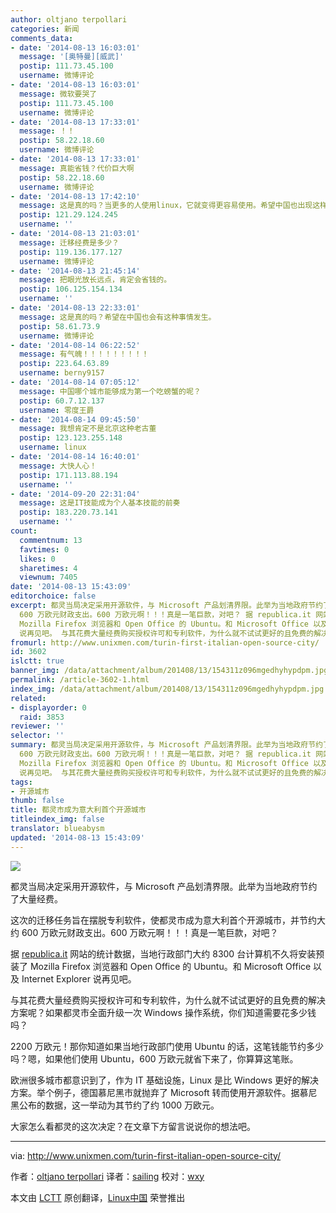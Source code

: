 ```yaml
---
author: oltjano terpollari
categories: 新闻
comments_data:
- date: '2014-08-13 16:03:01'
  message: '[奥特曼][威武]'
  postip: 111.73.45.100
  username: 微博评论
- date: '2014-08-13 16:03:01'
  message: 微软要哭了
  postip: 111.73.45.100
  username: 微博评论
- date: '2014-08-13 17:33:01'
  message: ！！
  postip: 58.22.18.60
  username: 微博评论
- date: '2014-08-13 17:33:01'
  message: 真能省钱？代价巨大啊
  postip: 58.22.18.60
  username: 微博评论
- date: '2014-08-13 17:42:10'
  message: 这是真的吗？当更多的人使用linux，它就变得更容易使用。希望中国也出现这样的事情。
  postip: 121.29.124.245
  username: ''
- date: '2014-08-13 21:03:01'
  message: 迁移经费是多少？
  postip: 119.136.177.127
  username: 微博评论
- date: '2014-08-13 21:45:14'
  message: 把眼光放长远点，肯定会省钱的。
  postip: 106.125.154.134
  username: ''
- date: '2014-08-13 22:33:01'
  message: 这是真的吗？希望在中国也会有这种事情发生。
  postip: 58.61.73.9
  username: 微博评论
- date: '2014-08-14 06:22:52'
  message: 有气魄！！！！！！！！！
  postip: 223.64.63.89
  username: berny9157
- date: '2014-08-14 07:05:12'
  message: 中国哪个城市能够成为第一个吃螃蟹的呢？
  postip: 60.7.12.137
  username: 零度王爵
- date: '2014-08-14 09:45:50'
  message: 我想肯定不是北京这种老古董
  postip: 123.123.255.148
  username: linux
- date: '2014-08-14 16:40:01'
  message: 大快人心！
  postip: 171.113.88.194
  username: ''
- date: '2014-09-20 22:31:04'
  message: 这是IT技能成为个人基本技能的前奏
  postip: 183.220.73.141
  username: ''
count:
  commentnum: 13
  favtimes: 0
  likes: 0
  sharetimes: 4
  viewnum: 7405
date: '2014-08-13 15:43:09'
editorchoice: false
excerpt: 都灵当局决定采用开源软件，与 Microsoft 产品划清界限。此举为当地政府节约了大量经费。 这次的迁移任务旨在摆脱专利软件，使都灵市成为意大利首个开源城市，并节约大约
  600 万欧元财政支出。600 万欧元啊！！！真是一笔巨款，对吧？ 据 republica.it 网站的统计数据，当地行政部门大约 8300 台计算机不久将安装预装了
  Mozilla Firefox 浏览器和 Open Office 的 Ubuntu。和 Microsoft Office 以及 Internet Explorer
  说再见吧。 与其花费大量经费购买授权许可和专利软件，为什么就不试试更好的且免费的解决方案呢？如果都灵市全面升级一
fromurl: http://www.unixmen.com/turin-first-italian-open-source-city/
id: 3602
islctt: true
banner_img: /data/attachment/album/201408/13/154311z096mgedhyhypdpm.jpg
permalink: /article-3602-1.html
index_img: /data/attachment/album/201408/13/154311z096mgedhyhypdpm.jpg.thumb.jpg
related:
- displayorder: 0
  raid: 3853
reviewer: ''
selector: ''
summary: 都灵当局决定采用开源软件，与 Microsoft 产品划清界限。此举为当地政府节约了大量经费。 这次的迁移任务旨在摆脱专利软件，使都灵市成为意大利首个开源城市，并节约大约
  600 万欧元财政支出。600 万欧元啊！！！真是一笔巨款，对吧？ 据 republica.it 网站的统计数据，当地行政部门大约 8300 台计算机不久将安装预装了
  Mozilla Firefox 浏览器和 Open Office 的 Ubuntu。和 Microsoft Office 以及 Internet Explorer
  说再见吧。 与其花费大量经费购买授权许可和专利软件，为什么就不试试更好的且免费的解决方案呢？如果都灵市全面升级一
tags:
- 开源城市
thumb: false
title: 都灵市成为意大利首个开源城市
titleindex_img: false
translator: blueabysm
updated: '2014-08-13 15:43:09'
---
```


![](/data/attachment/album/201408/13/154311z096mgedhyhypdpm.jpg)


都灵当局决定采用开源软件，与 Microsoft 产品划清界限。此举为当地政府节约了大量经费。


这次的迁移任务旨在摆脱专利软件，使都灵市成为意大利首个开源城市，并节约大约 600 万欧元财政支出。600 万欧元啊！！！真是一笔巨款，对吧？


据 [republica.it](http://torino.repubblica.it/cronaca/2014/08/03/news/il_comune_rinnova_i_pc_e_d_laddio_a_microsoft_risparmiamo_6_milioni-93067980/?ref=search) 网站的统计数据，当地行政部门大约 8300 台计算机不久将安装预装了 Mozilla Firefox 浏览器和 Open Office 的 Ubuntu。和 Microsoft Office 以及 Internet Explorer 说再见吧。


与其花费大量经费购买授权许可和专利软件，为什么就不试试更好的且免费的解决方案呢？如果都灵市全面升级一次 Windows 操作系统，你们知道需要花多少钱吗？


2200 万欧元！那你知道如果当地行政部门使用 Ubuntu 的话，这笔钱能节约多少吗？嗯，如果他们使用 Ubuntu，600 万欧元就省下来了，你算算这笔账。


欧洲很多城市都意识到了，作为 IT 基础设施，Linux 是比 Windows 更好的解决方案。举个例子，德国慕尼黑市就抛弃了 Microsoft 转而使用开源软件。据慕尼黑公布的数据，这一举动为其节约了约 1000 万欧元。


大家怎么看都灵的这次决定？在文章下方留言说说你的想法吧。




---


via: <http://www.unixmen.com/turin-first-italian-open-source-city/>


作者：[oltjano terpollari](http://www.unixmen.com/author/oltjano/) 译者：[sailing](https://github.com/blueabysm) 校对：[wxy](https://github.com/wxy)


本文由 [LCTT](https://github.com/LCTT/TranslateProject) 原创翻译，[Linux中国](http://linux.cn/) 荣誉推出